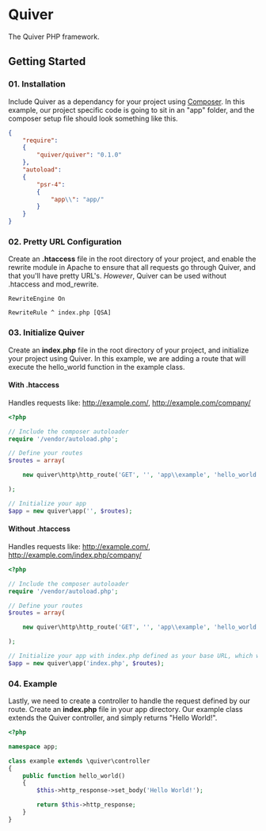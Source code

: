 # Quiver
The Quiver PHP framework.

## Getting Started

### 01. Installation

Include Quiver as a dependancy for your project using [Composer](https://getcomposer.org/). In this example, our project specific code is going to sit in an "app" folder, and the composer setup file should look something like this.

```json
{
	"require":
	{
		"quiver/quiver": "0.1.0"
	},
	"autoload":
	{
		"psr-4":
		{
			"app\\": "app/"
		}
	}
}
```

### 02. Pretty URL Configuration

Create an **.htaccess** file in the root directory of your project, and enable the rewrite module in Apache to ensure that all requests go through Quiver, and that you'll have pretty URL's. _However_, Quiver can be used without .htaccess and mod_rewrite.

```
RewriteEngine On

RewriteRule ^ index.php [QSA]
```

### 03. Initialize Quiver

Create an **index.php** file in the root directory of your project, and initialize your project using Quiver. In this example, we are adding a route that will execute the hello_world function in the example class.

#### With .htaccess

Handles requests like: http://example.com/, http://example.com/company/

```php
<?php

// Include the composer autoloader
require '/vendor/autoload.php';

// Define your routes
$routes = array(

	new quiver\http\http_route('GET', '', 'app\\example', 'hello_world')

);

// Initialize your app
$app = new quiver\app('', $routes);
```

#### Without .htaccess

Handles requests like: http://example.com/, http://example.com/index.php/company/

```php
<?php

// Include the composer autoloader
require '/vendor/autoload.php';

// Define your routes
$routes = array(

	new quiver\http\http_route('GET', '', 'app\\example', 'hello_world')

);

// Initialize your app with index.php defined as your base URL, which will remove it from all incoming requests
$app = new quiver\app('index.php', $routes);
```

### 04. Example

Lastly, we need to create a controller to handle the request defined by our route. Create an **index.php** file in your app directory. Our example class extends the Quiver controller, and simply returns "Hello World!".

```php
<?php

namespace app;

class example extends \quiver\controller
{
	public function hello_world()
	{
		$this->http_response->set_body('Hello World!');

		return $this->http_response;
	}
}
```
